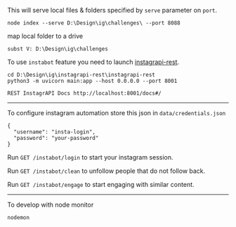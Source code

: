 This will serve local files & folders specified by `serve` parameter on `port`.

```
node index --serve D:\Design\ig\challenges\ --port 8088
```

map local folder to a drive

```
subst V: D:\Design\ig\challenges
```

To use `instabot` feature you need to launch [instagrapi-rest](https://github.com/visual-aix/instagrapi-rest).

```
cd D:\Design\ig\instagrapi-rest\instagrapi-rest
python3 -m uvicorn main:app --host 0.0.0.0 --port 8001

REST InstagrAPI Docs http://localhost:8001/docs#/
```

---

To configure instagram automation store this json in `data/credentials.json`

```
{
  "username": "insta-login",
  "password": "your-password"
}
```

Run `GET /instabot/login` to start your instagram session.

Run `GET /instabot/clean` to unfollow people that do not follow back.

Run `GET /instabot/engage` to start engaging with similar content.

---

To develop with node monitor

```
nodemon
```
